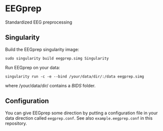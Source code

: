 # EEGprep
Standardized EEG preprocessing


## Singularity

Build the EEGprep singularity image:
```
sudo singularity build eegprep.simg Singularity
```

Run EEGprep on your data:
```
singularity run -c -e --bind /your/data/dir/:/data eegprep.simg
```
where /your/data/dir/ contains a *BIDS* folder.

## Configuration

You can give EEGprep some direction by putting a configuration file
in your data direction called `eegprep.conf`. See also `example.eegprep.conf` 
in this repository.
